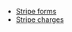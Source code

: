 * [Stripe forms](https://stripe.com/docs/tutorials/forms)
* [Stripe charges](https://stripe.com/docs/tutorials/charges)